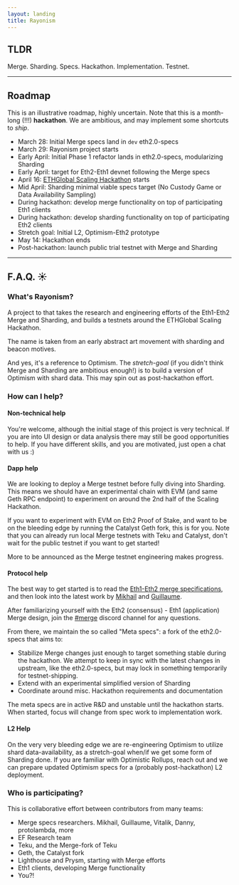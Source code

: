 ```yaml
---
layout: landing
title: Rayonism
---
```


## TLDR

Merge. Sharding. Specs. Hackathon. Implementation. Testnet.

----

## Roadmap

This is an illustrative roadmap, highly uncertain.
Note that this is a month-long (!!!) **hackathon**.
We are ambitious, and may implement some shortcuts to *ship*.

- March 28: Initial Merge specs land in `dev` eth2.0-specs
- March 29: Rayonism project starts
- Early April: Initial Phase 1 refactor lands in eth2.0-specs, modularizing Sharding
- Early April: target for Eth2-Eth1 devnet following the Merge specs
- April 16: [ETHGlobal Scaling Hackathon](https://scaling.ethglobal.co/) starts
- Mid April: Sharding minimal viable specs target (No Custody Game or Data Availability Sampling)
- During hackathon: develop merge functionality on top of participating Eth1 clients
- During hackathon: develop sharding functionality on top of participating Eth2 clients
- Stretch goal: Initial L2, Optimism-Eth2 prototype
- May 14: Hackathon ends
- Post-hackathon: launch public trial testnet with Merge and Sharding

----

## F.A.Q. &#9728;&#65039;

### What's Rayonism?

A project to that takes the research and engineering efforts of the Eth1-Eth2 Merge and Sharding,
and builds a testnets around the ETHGlobal Scaling Hackathon.

The name is taken from an early abstract art movement with sharding and beacon motives.

And yes, it's a reference to Optimism. The *stretch-goal* (if you didn't think Merge and Sharding are ambitious enough!)
is to build a version of Optimism with shard data. This may spin out as post-hackathon effort.

### How can I help?

#### Non-technical help

You're welcome, although the initial stage of this project is very technical. If you are into UI design or data analysis there may still be good opportunities to help.
If you have different skills, and you are motivated, just open a chat with us :)

#### Dapp help

We are looking to deploy a Merge testnet before fully diving into Sharding.
This means we should have an experimental chain with EVM (and same Geth RPC endpoint) to experiment on around the 2nd half of the Scaling Hackathon.

If you want to experiment with EVM on Eth2 Proof of Stake, and want to be on the bleeding edge by running the Catalyst Geth fork, this is for you.
Note that you can already run local Merge testnets with Teku and Catalyst, don't wait for the public testnet if you want to get started!

More to be announced as the Merge testnet engineering makes progress. 

#### Protocol help

The best way to get started is to read the [Eth1-Eth2 merge specifications](https://github.com/ethereum/eth2.0-specs/blob/dev/specs/merge/beacon-chain.md),
and then look into the latest work by [Mikhail](https://github.com/mkalinin) and [Guillaume](https://github.com/gballet/).

After familiarizing yourself with the Eth2 (consensus) - Eth1 (application) Merge design, join the [#merge](https://discord.gg/nwtbUDHJRc) discord channel for any questions.

From there, we maintain the so called "Meta specs": a fork of the eth2.0-specs that aims to:
- Stabilize Merge changes just enough to target something stable during the hackathon.
  We attempt to keep in sync with the latest changes in upstream, like the eth2.0-specs, but may lock in something temporarily for testnet-shipping.
- Extend with an experimental simplified version of Sharding 
- Coordinate around misc. Hackathon requirements and documentation

The meta specs are in active R&D and unstable until the hackathon starts.
When started, focus will change from spec work to implementation work.

#### L2 Help

On the very very bleeding edge we are re-engineering Optimism to utilize shard data-availability, as a stretch-goal when/if we get some form of Sharding done.
If you are familiar with Optimistic Rollups, reach out and we can prepare updated Optimism specs for a (probably post-hackathon) L2 deployment.  

### Who is participating?

This is collaborative effort between contributors from many teams:
- Merge specs researchers. Mikhail, Guillaume, Vitalik, Danny, protolambda, more
- EF Research team
- Teku, and the Merge-fork of Teku
- Geth, the Catalyst fork
- Lighthouse and Prysm, starting with Merge efforts
- Eth1 clients, developing Merge functionality
- You?!
